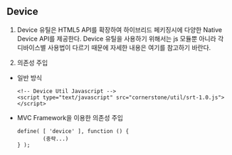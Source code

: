 <!--
layout: 'post'
section: 'Cornerstone Framework'
title: '단말 API'
outline: '단말 API'
date: '2012-11-16'
tagstr: 'utiltily'
order: '[5, 1, 2]'
thumbnail: '5.1.02.device_API.png'
-->

Device
------
1)	Device 유틸은 HTML5 API를 확장하여 하이브리드 페키징시에 다양한 Native Device API를 제공한다.
    Device 유틸을 사용하기 위해서는 js 모듈뿐 아니라 각 디바이스별 사용법이 다르기 때문에 자세한 내용은
    여기를 참고하기 바란다.

2)	의존성 주입 

-	일반 방식

		<!-- Device Util Javascript -->
		<script type="text/javascript" src="cornerstone/util/srt-1.0.js"></script>

-	MVC Framework을 이용한 의존성 주입
		
		define( [ 'device' ], function () {
				(중략...)
		} );
